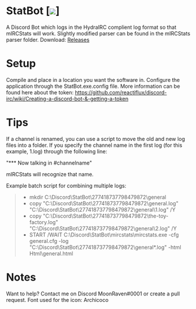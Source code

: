 # StatBot [<img src="https://moonraven.visualstudio.com/_apis/public/build/definitions/5557531f-8a79-4c7b-bde1-75757f001741/4/badge"/>]
A Discord Bot which logs in the HydraIRC complient log format so that mIRCStats will work. Slightly modified parser can be found in the mIRCStats parser folder. Download: [Releases](https://github.com/MJHeijster/StatBot/releases)

# Setup
Compile and place in a location you want the software in. Configure the application through the StatBot.exe.config file. More information can be found here about the token: https://github.com/reactiflux/discord-irc/wiki/Creating-a-discord-bot-&-getting-a-token

# Tips
If a channel is renamed, you can use a script to move the old and new log files into a folder. If you specify the channel name in the first log (for this example, 1.log) through the following line: 

"*** Now talking in #channelname"

mIRCStats will recognize that name.

Example batch script for combining multiple logs:

> - mkdir C:\Discord\StatBot\277418737798479872\general
> - copy "C:\Discord\StatBot\277418737798479872\general.log" "C:\Discord\StatBot\277418737798479872\general\1.log" /Y
> - copy "C:\Discord\StatBot\277418737798479872\the-toy-factory.log" "C:\Discord\StatBot\277418737798479872\general\2.log" /Y
> - START /WAIT C:\Discord\StatBot\mircstats\mircstats.exe -cfg general.cfg -log "C:\Discord\StatBot\277418737798479872\general\*.log" -html Html\general.html


# Notes
Want to help? Contact me on Discord MoonRaven#0001 or create a pull request.
Font used for the icon: Archicoco